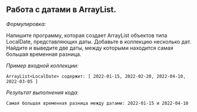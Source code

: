 ## Работа с датами в ArrayList.

*Формулировка:*

Напишите программу, которая создает ArrayList объектов типа LocalDate, представляющих даты. 
Добавьте в коллекцию несколько дат. Найдите и выведите две даты, между которыми находится самая 
большая временная разница.

*Пример входной коллекции:*

```
ArrayList<LocalDate> содержит: [ 2022-01-15, 2022-02-20, 2022-04-10, 2022-03-05 ]
```
*Результат выполнения кода:*
```
Самая большая временная разница между датами: 2022-01-15 и 2022-04-10
```